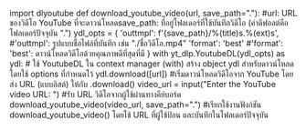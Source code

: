  import dlyoutube
def download_youtube_video(url, save_path="."): #url: URL ของวิดีโอ YouTube ที่จะดาวน์โหลดsave_path: ที่อยู่โฟลเดอร์ที่ใช้บันทึกวิดีโอ (ค่าดีฟอลต์คือโฟลเดอร์ปัจจุบัน ".")
    ydl_opts = {
        'outtmpl': f'{save_path}/%(title)s.%(ext)s', #'outtmpl': รูปแบบชื่อไฟล์ที่บันทึก เช่น "./ชื่อวิดีโอ.mp4"
        'format': 'best' #'format': 'best': ดาวน์โหลดวิดีโอด้วยคุณภาพดีที่สุดที่มี
    }
    with yt_dlp.YoutubeDL(ydl_opts) as ydl: # ใช้ YoutubeDL ใน context manager (with) สร้าง object ydl สำหรับดาวน์โหลด โดยใช้ options ที่กำหนดไว้
        ydl.download([url])  #เริ่มดาวน์โหลดวิดีโอจาก YouTube โดยส่ง URL (แบบลิสต์) ให้กับ .download()
    video_url = input("Enter the YouTube video URL: ") #รับ URL วิดีโอจากผู้ใช้ผ่านทางคีย์บอร์ด
download_youtube_video(video_url, save_path=".") #เรียกใช้งานฟังก์ชัน download_youtube_video() โดยใช้ URL ที่ผู้ใช้ป้อน และบันทึกในโฟลเดอร์ปัจจุบัน
